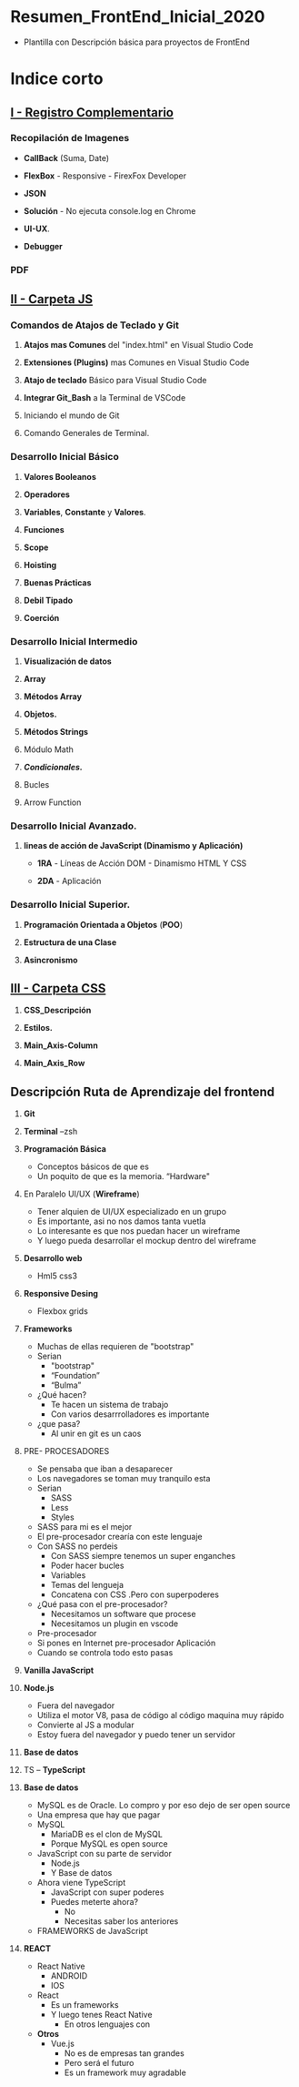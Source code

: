 # Resumen_FrontEnd_Inicial_2020
- Plantilla con Descripción básica para proyectos de FrontEnd 



# Indice corto 

   ## [I - Registro Complementario](https://github.com/DragonFenixOwi/Resumen_FrontEnd_Inicial_2020/tree/master/Registro%20Complementario)

   ###  Recopilación de Imagenes
   - **CallBack** (Suma, Date)

   - **FlexBox** - Responsive - FirexFox Developer

   - **JSON**

   - **Solución** - No ejecuta console.log en Chrome

   - **UI-UX**.
   
   - **Debugger**

   ###   PDF

   ## [II - Carpeta JS](https://github.com/DragonFenixOwi/Resumen_FrontEnd_Inicial_2020/tree/master/js)


   ###  Comandos de Atajos de Teclado y Git 

   1. **Atajos mas Comunes** del "index.html" en Visual Studio Code

   2. **Extensiones (Plugins)** mas Comunes en Visual Studio Code

   3. **Atajo de teclado** Básico para Visual Studio Code
                
   4. **Integrar Git_Bash** a la Terminal de VSCode
            
   5. Iniciando el mundo de Git

   6. Comando Generales de Terminal. 



   ###  Desarrollo Inicial Básico

   1. **Valores Booleanos**

   2. **Operadores**   

   3. **Variables**, **Constante** y  **Valores**. 

   4. **Funciones**
    
   5. **Scope**
 
   6. **Hoisting**

   7. **Buenas Prácticas**

   8. **Debil Tipado**
  
   9. **Coerción** 




   ###  Desarrollo Inicial Intermedio

   1. **Visualización de datos**  

   2. **Array**

   3. **Métodos Array**

   4. **Objetos.**

   5. **Métodos Strings**

   6. Módulo Math

   7. ***Condicionales.***

   8. Bucles

   9. Arrow Function


   ###  Desarrollo Inicial Avanzado.

 1. **lineas de acción de JavaScript (Dinamismo y Aplicación)**
    
    - **1RA** -  Líneas de Acción DOM - Dinamismo HTML Y CSS
    
    - **2DA** - Aplicación    

 


   ###  Desarrollo Inicial Superior.

   1. **Programación Orientada a Objetos** (**POO**)


   2. **Estructura de una Clase**
    
   3. **Asincronismo**
    

   ##  [III - Carpeta CSS](https://github.com/DragonFenixOwi/Resumen_FrontEnd_Inicial_2020/tree/master/css)

   1. **CSS_Descripción**

   2. **Estilos.**

   3. **Main_Axis-Column**

   4. **Main_Axis_Row** 
    


   ## Descripción Ruta de Aprendizaje del frontend

1.  **Git**

2. **Terminal** –zsh

3. **Programación Básica**
    - Conceptos básicos de que es
    - Un poquito de que es la memoria. “Hardware"
4. En Paralelo UI/UX (**Wireframe**)
    - Tener alquien de UI/UX especializado en un grupo
    - Es importante, asi no nos damos tanta vuetla
    - Lo interesante es que nos puedan hacer un wireframe
    - Y luego pueda desarrollar el mockup dentro del wireframe

5. **Desarrollo web**
    - Hml5 css3

6. **Responsive Desing**
    - Flexbox grids

7. **Frameworks**
    - Muchas de ellas requieren de "bootstrap"
    - Serian
        - "bootstrap"
        - “Foundation”
        - “Bulma”
    - ¿Qué hacen?
         - Te hacen un sistema de trabajo
        - Con varios desarrrolladores es importante
    - ¿que pasa?
        - Al unir en git es un caos

8. PRE- PROCESADORES
    - Se pensaba que iban a desaparecer
    - Los navegadores se toman muy tranquilo esta
    - Serian
        - SASS
        - Less
        - Styles
    - SASS para mi es el mejor
    - El pre-procesador crearía con este lenguaje
    - Con SASS no perdeis
        - Con SASS siempre tenemos un super enganches
        - Poder hacer bucles
        - Variables
        - Temas del lengueja
        - Concatena con CSS .Pero con superpoderes
    - ¿Qué pasa con el pre-procesador?
        - Necesitamos un software que procese
        - Necesitamos un plugin en vscode
    - Pre-procesador
    - Si pones en Internet pre-procesador Aplicación
    - Cuando se controla todo esto pasas

9. **Vanilla JavaScript**

10. **Node.js**
    - Fuera del navegador
    - Utiliza el motor V8, pasa de código al código maquina muy rápido
    - Convierte al JS a modular
    - Estoy fuera del navegador y puedo tener un servidor

11. **Base de datos**

12. TS – **TypeScript**

13. **Base de datos**
    - MySQL es de Oracle. Lo compro y por eso dejo de ser open source
    - Una empresa que hay que pagar
    - MySQL
        - MariaDB es el clon de MySQL
        - Porque MySQL es open source
    - JavaScript con su parte de servidor
        - Node.js
        - Y Base de datos
    - Ahora viene TypeScript
        - JavaScript con super poderes
        - Puedes meterte ahora?
            - No
            -  Necesitas saber los anteriores
    - FRAMEWORKS de JavaScript

14.  **REACT**
        - React Native
            - ANDROID
            -  IOS
        - React
            - Es un frameworks
          -  Y luego tenes React Native
                -  En otros lenguajes con
        - **Otros**
            -  Vue.js
                -  No es de empresas tan grandes
                -  Pero será el futuro
                -  Es un framework muy agradable